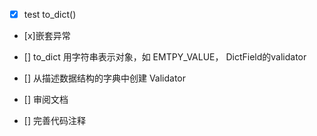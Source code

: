 - [x] test to_dict()

- [x]嵌套异常 

- [] to_dict 用字符串表示对象，如 EMTPY_VALUE， DictField的validator

- [] 从描述数据结构的字典中创建 Validator

- [] 审阅文档

- [] 完善代码注释